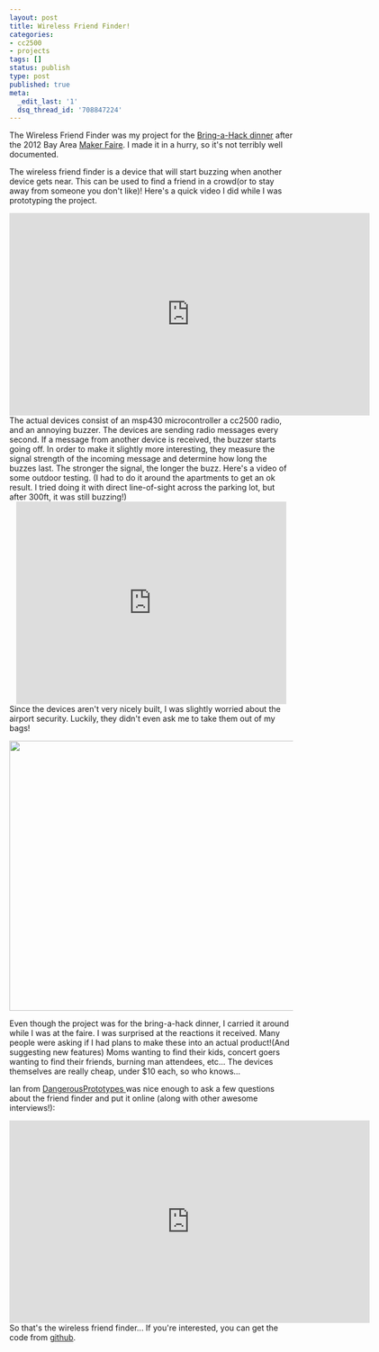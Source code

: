 ```yaml
---
layout: post
title: Wireless Friend Finder!
categories:
- cc2500
- projects
tags: []
status: publish
type: post
published: true
meta:
  _edit_last: '1'
  dsq_thread_id: '708847224'
---
```

The Wireless Friend Finder was my project for the <a href="https://twitter.com/jeriellsworth/status/202248450362978304">Bring-a-Hack dinner</a> after the 2012 Bay Area <a href="http://makerfaire.com/">Maker Faire</a>. I made it in a hurry, so it's not terribly well documented.

The wireless friend finder is a device that will start buzzing when another device gets near. This can be used to find a friend in a crowd(or to stay away from someone you don't like)! Here's a quick video I did while I was prototyping the project.
<div style="text-align: center;"><iframe src="http://www.youtube.com/embed/2gkRtET5Arc" frameborder="0" width="640" height="360"></iframe></div>
The actual devices consist of an msp430 microcontroller a cc2500 radio, and an annoying buzzer. The devices are sending radio messages every second. If a message from another device is received, the buzzer starts going off. In order to make it slightly more interesting, they measure the signal strength of the incoming message and determine how long the buzzes last. The stronger the signal, the longer the buzz. Here's a video of some outdoor testing. (I had to do it around the apartments to get an ok result. I tried doing it with direct line-of-sight across the parking lot, but after 300ft, it was still buzzing!)
<div style="text-align: center;"><iframe src="http://www.youtube.com/embed/x-Ge8ROIJVA" frameborder="0" width="480" height="360"></iframe></div>
Since the devices aren't very nicely built, I was slightly worried about the airport security. Luckily, they didn't even ask me to take them out of my bags!

<a href="http://162.243.232.167/wp-content/uploads/2012/05/IMG_20120517_161712.jpg"><img class="size-large wp-image-245 aligncenter" title="Wireless Friend Finders" src="http://162.243.232.167/wp-content/uploads/2012/05/IMG_20120517_161712-640x480.jpg" alt="" width="640" height="480" /></a>

Even though the project was for the bring-a-hack dinner, I carried it around while I was at the faire. I was surprised at the reactions it received. Many people were asking if I had plans to make these into an actual product!(And suggesting new features) Moms wanting to find their kids, concert goers wanting to find their friends, burning man attendees, etc... The devices themselves are really cheap, under $10 each, so who knows...

Ian from <a href="http://dangerousprototypes.com/">DangerousPrototypes </a>was nice enough to ask a few questions about the friend finder and put it online (along with other awesome interviews!):
<div style="text-align: center;"><iframe src="http://www.youtube.com/embed/2qkT9hLQPy0" frameborder="0" width="640" height="360"></iframe></div>
<div style="text-align: center;"></div>
So that's the wireless friend finder... If you're interested, you can get the code from <a href="https://github.com/alvarop/msp430-cc2500/blob/master/projects/friendfinder/main.c">github</a>.
